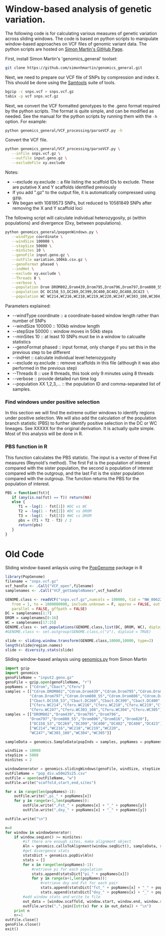 # Window-based analysis of genetic variation.
The following code is for calculating various measures of genetic variation across sliding windows.  The code is based on python scripts to manipulate window-based approaches on VCF files of genomic variant data.  The python scripts are hosted on [Simon Martin's GitHub Page](https://github.com/simonhmartin/genomics_general).

First, install Simon Martin's 'genomics_general' toolset:
```bash
git clone https://github.com/simonhmartin/genomics_general.git
```

Next, we need to prepare our VCF file of SNPs by compression and index it.  This should be done using the [Samtools](http://www.htslib.org) suite of tools.
```bash
bgzip -c snps.vcf > snps.vcf.gz
tabix -p vcf snps.vcf.gz
```

Next, we convert the VCF formatted genotypes to the .geno format required by the python scripts.  The format is quite simple, and can be modified as needed.  See the manual for the python scripts by running them with the ```-h``` option.  For example:
```bash
python genomics_general/VCF_processing/parseVCF.py -h
```
Convert the VCF file.
```bash
python genomics_general/VCF_processing/parseVCF.py \
   --infile snps.vcf.gz \
   --outfile input.geno.gz \
   --excludeFile xy.exclude
```
Notes:
- --exclude xy.exclude :: a file listing the scaffold IDs to exclude.  These are putative X and Y scaffolds identified previously
-  If you add ".gz" to the output file, it is automatically compressed using gzip.
- We began with 10819573 SNPs, but reduced to 10581849 SNPs after removing the X and Y scaffold loci

The following script will calculate individual heterozygosity, pi (within populations) and divergence (Dxy, between populations).
```bash
python genomics_general/popgenWindows.py \
   --windType coordinate \
   --windSize 100000 \
   --stepSize 50000 \
   --minSites 10 \
   --genoFile input.geno.gz \
   --outFile variation.100kb.csv.gz \
   --genoFormat phased \
   --indHet \
   --exclude xy.exclude \
   --Threads 8 \
   --verbose \
   --population Drom DROM802,Drom439,Drom795,Drom796,Drom797,Drom800_55,Drom806,Drom816,Drom820 \
   --population DC DC158_53,DC269,DC399,DC400,DC402,DC408,DC423 \
   --population WC WC214,WC216,WC218,WC219,WC220,WC247,WC303_108,WC304,WC305
```
Parameters explained:
- --windType coordinate :: a coordinate-based window length rather than number of SNPs
- --windSize 100000 :: 100kb window length
- --stepSize 50000 :: window moves in 50kb steps
- --minSites 10 :: at least 10 SNPs must be in a window to calcualte statistics
- --genoFormat phased :: input format, only change if you set this in the previous step to be different
- --indHet :: calculate individual level heterozygosity
- --exclude xy.exclude :: remove scaffolds in this file (although it was also performed in the previous step)
- --Threads 8 :: use 8 threads, this took only 9 minutes using 8 threads
- --verbose :: provide detailed run time log
- --population XX 1,2,3,... :: the population ID and comma-separated list of samples.


### Find windows under positive selection
In this section we will find the extreme outlier windows to identify regions under positive selection.  We will also add the calculation of the population branch statistic (PBS) to further identify positive selection in the DC or WC lineages.  See XXXXX for the original derivation.  It is actually quite simple.
Most of this analysis will be done in R.

### PBS function in R
This function calculates the PBS statistic.  The input is a vector of three Fst measures (Reynold's method). The first Fst is the population of interest compared with the sister population, the second is population of interest compared with the outgroup, and the last Fst is the sister population compared with the outgroup.  The function returns the PBS for the population of interest.

```R
PBS = function(fst){
   if (any(is.na(fst) == T)) return(NA)
   else {
      T1 = -log(1 - fst[1]) #DC vs WC
      T2 = -log(1 - fst[2]) #DC vs DROM
      T3 = -log(1 - fst[3]) #WC cs DROM
      pbs = (T1 + T2 - T3) / 2
      return(pbs)
   }
}
```


# Old Code
Sliding window-based anlaysis using the [PopGenome](https://cran.r-project.org/web/packages/PopGenome/index.html) package in R
```R
library(PopGenome)
filename = "snps.vcf.gz"
vcf_handle <- .Call("VCF_open",filename)
samplenames <- .Call("VCF_getSampleNames",vcf_handle)

GENOME.class <- readVCF("snps.vcf.gz",numcols = 100000, tid = "NW_006223456.1", 
   from = 1, to = 1000000000, include.unknown = F, approx = FALSE, out = "", 
   parallel = FALSE, gffpath = FALSE)
DC = samplenames[1:7]
DROM = samplenames[8:16]
WC = samplenames[17:25]
GENOME.class <- set.populations(GENOME.class,list(DC, DROM, WC), diploid = TRUE)
#GENOME.class <- set.outgroup(GENOME.class,c("z"), diploid = TRUE)

slide <- sliding.window.transform(GENOME.class,10000,10000, type=2)
length(slide@region.names)
slide <- diversity.stats(slide)
```
Sliding window-based anlaysis using [genomics.py](https://github.com/simonhmartin/genomics_general/blob/master/genomics.py) from Simon Martin
```python
import gzip
import genomics
genoFileName = "input2.geno.gz"
genoFile = gzip.open(genoFileName, "r")
popNames = ["Cdrom","Cbact","Cferu"]
samples = [["Cdrom.DROM802","Cdrom.Drom439","Cdrom.Drom795","Cdrom.Drom796",
           "Cdrom.Drom797","Cdrom.Drom800_55","Cdrom.Drom806","Cdrom.Drom816","Cdrom.Drom820"],
           ["Cbact.DC158_53","Cbact.DC269","Cbact.DC399","Cbact.DC400","Cbact.DC402","Cbact.DC408","Cbact.DC423"],
           ["Cferu.WC214","Cferu.WC216","Cferu.WC218","Cferu.WC219","Cferu.WC220",
           "Cferu.WC247","Cferu.WC303_108","Cferu.WC304","Cferu.WC305"]]
samples = [["DROM802","Drom439","Drom795","Drom796",
           "Drom797","Drom800_55","Drom806","Drom816","Drom820"],
           ["DC158_53","DC269","DC399","DC400","DC402","DC408","DC423"],
           ["WC214","WC216","WC218","WC219","WC220",
           "WC247","WC303_108","WC304","WC305"]]

sampleData = genomics.SampleData(popInds = samples, popNames = popNames)

windSize = 10000
stepSize = 5000
minSites = 2

windowGenerator = genomics.slidingWindows(genoFile, windSize, stepSize, skipDeepcopy = True)
outFileName = "pop_div.w50m25s25.csv"
outFile = open(outFileName, "w")
outFile.write("scaffold,start,end,sites")

for x in range(len(popNames)-1):
    outFile.write(",pi_" + popNames[x])
    for y in range(x+1,len(popNames)):
        outFile.write(",Fst_" + popNames[x] + "_" + popNames[y])
        outFile.write(",dxy_" + popNames[x] + "_" + popNames[y])

outFile.write("\n")

n=0
for window in windowGenerator:
    if window.seqLen() >= minSites:
        #if there are enough sites, make alignment object
        Aln = genomics.callsToAlignment(window.seqDict(), sampleData, seqType = "pairs")
        #get divergence stats
        statsDict = genomics.popDiv(Aln)
        stats = []
        for x in range(len(popNames)-1):
            #retrieve pi for each population
            stats.append(statsDict["pi_" + popNames[x]])
            for y in range(x+1,len(popNames)):
                #retrieve dxy and Fst for each pair
                stats.append(statsDict["fst_" + popNames[x] + "_" + popNames[y]])
                stats.append(statsDict["dxy_" + popNames[x] + "_" + popNames[y]])
        #add window stats and write to file
        out_data = [window.scaffold, window.start, window.end, window.seqLen()] + [round(s,3) for s in stats]
        outFile.write(",".join([str(x) for x in out_data]) + "\n")
    print n
    n+=1
outFile.close()
genoFile.close()
exit()
```
